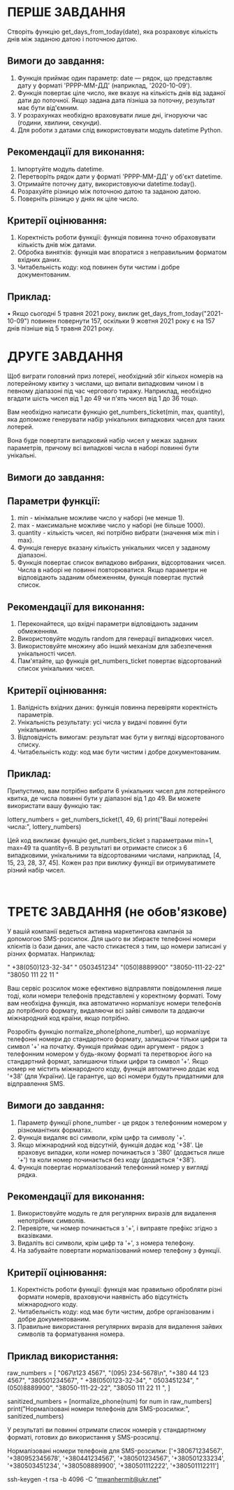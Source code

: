 
# ПЕРШЕ ЗАВДАННЯ

Створіть функцію get_days_from_today(date), яка розраховує кількість днів між заданою датою і поточною датою.

## Вимоги до завдання:

1.	Функція приймає один параметр: date — рядок, що представляє дату у форматі 'РРРР-ММ-ДД' (наприклад, '2020-10-09').
2.	Функція повертає ціле число, яке вказує на кількість днів від заданої дати до поточної. Якщо задана дата пізніша за поточну, результат має бути від'ємним.
3.	У розрахунках необхідно враховувати лише дні, ігноруючи час (години, хвилини, секунди).
4.	Для роботи з датами слід використовувати модуль datetime Python.

## Рекомендації для виконання:

1.	Імпортуйте модуль datetime.
2.	Перетворіть рядок дати у форматі 'РРРР-ММ-ДД' у об'єкт datetime.
3.	Отримайте поточну дату, використовуючи datetime.today().
4.	Розрахуйте різницю між поточною датою та заданою датою.
5.	Поверніть різницю у днях як ціле число.

## Критерії оцінювання:

1.	Коректність роботи функції: функція повинна точно обраховувати кількість днів між датами.
2.	Обробка винятків: функція має впоратися з неправильним форматом вхідних даних.
3.	Читабельність коду: код повинен бути чистим і добре документованим.

## Приклад:

•	Якщо сьогодні 5 травня 2021 року, виклик get_days_from_today("2021-10-09") повинен повернути 157, оскільки 9 жовтня 2021 року є на 157 днів пізніше від 5 травня 2021 року.
 
# ДРУГЕ ЗАВДАННЯ

Щоб виграти головний приз лотереї, необхідний збіг кількох номерів на лотерейному квитку з числами, що випали випадковим чином і в певному діапазоні під час чергового тиражу. Наприклад, необхідно вгадати шість чисел від 1 до 49 чи п'ять чисел від 1 до 36 тощо.

Вам необхідно написати функцію get_numbers_ticket(min, max, quantity), яка допоможе генерувати набір унікальних випадкових чисел для таких лотерей.

Вона буде повертати випадковий набір чисел у межах заданих параметрів, причому всі випадкові числа в наборі повинні бути унікальні.

## Вимоги до завдання:

## Параметри функції:

1.	min - мінімальне можливе число у наборі (не менше 1).
2.	max - максимальне можливе число у наборі (не більше 1000).
3.	quantity - кількість чисел, які потрібно вибрати (значення між min і max).
4.	Функція генерує вказану кількість унікальних чисел у заданому діапазоні.
5.	Функція повертає список випадково вибраних, відсортованих чисел. Числа в наборі не повинні повторюватися. Якщо параметри не відповідають заданим обмеженням, функція повертає пустий список.

## Рекомендації для виконання:

1.	Переконайтеся, що вхідні параметри відповідають заданим обмеженням.
2.	Використовуйте модуль random для генерації випадкових чисел.
3.	Використовуйте множину або інший механізм для забезпечення унікальності чисел.
4.	Пам'ятайте, що функція get_numbers_ticket повертає відсортований список унікальних чисел.

## Критерії оцінювання:

1.	Валідність вхідних даних: функція повинна перевіряти коректність параметрів.
2.	Унікальність результату: усі числа у видачі повинні бути унікальними.
3.	Відповідність вимогам: результат має бути у вигляді відсортованого списку.
4.	Читабельність коду: код має бути чистим і добре документованим.

## Приклад: 
Припустимо, вам потрібно вибрати 6 унікальних чисел для лотерейного квитка, де числа повинні бути у діапазоні від 1 до 49. Ви можете використати вашу функцію так:

lottery_numbers = get_numbers_ticket(1, 49, 6)
print("Ваші лотерейні числа:", lottery_numbers)

Цей код викликає функцію get_numbers_ticket з параметрами min=1, max=49 та quantity=6. В результаті ви отримаєте список з 6 випадковими, унікальними та відсортованими числами, наприклад, [4, 15, 23, 28, 37, 45]. Кожен раз при виклику функції ви отримуватимете різний набір чисел.

 
# ТРЕТЄ ЗАВДАННЯ (не обов'язкове)

У вашій компанії ведеться активна маркетингова кампанія за допомогою SMS-розсилок. Для цього ви збираєте телефонні номери клієнтів із бази даних, але часто стикаєтеся з тим, що номери записані у різних форматах. Наприклад:

"    +38(050)123-32-34"
"     0503451234"
"(050)8889900"
"38050-111-22-22"
"38050 111 22 11   "

Ваш сервіс розсилок може ефективно відправляти повідомлення лише тоді, коли номери телефонів представлені у коректному форматі. Тому вам необхідна функція, яка автоматично нормалізує номери телефонів до потрібного формату, видаляючи всі зайві символи та додаючи міжнародний код країни, якщо потрібно.

Розробіть функцію normalize_phone(phone_number), що нормалізує телефонні номери до стандартного формату, залишаючи тільки цифри та символ '+' на початку. Функція приймає один аргумент - рядок з телефонним номером у будь-якому форматі та перетворює його на стандартний формат, залишаючи тільки цифри та символ '+'. Якщо номер не містить міжнародного коду, функція автоматично додає код '+38' (для України). Це гарантує, що всі номери будуть придатними для відправлення SMS.

## Вимоги до завдання:

1.	Параметр функції phone_number - це рядок з телефонним номером у різноманітних форматах.
2.	Функція видаляє всі символи, крім цифр та символу '+'.
3.	Якщо міжнародний код відсутній, функція додає код '+38'. Це враховує випадки, коли номер починається з '380' (додається лише '+') та коли номер починається без коду (додається '+38').
4.	Функція повертає нормалізований телефонний номер у вигляді рядка.

## Рекомендації для виконання:

1.	Використовуйте модуль re для регулярних виразів для видалення непотрібних символів.
2.	Перевірте, чи номер починається з '+', і виправте префікс згідно з вказівками.
3.	Видаліть всі символи, крім цифр та '+', з номера телефону.
4.	На забувайте повертати нормалізований номер телефону з функції.

## Критерії оцінювання:

1.	Коректність роботи функції: функція має правильно обробляти різні формати номерів, враховуючи наявність або відсутність міжнародного коду.
2.	Читабельність коду: код має бути чистим, добре організованим і добре документованим.
3.	Правильне використання регулярних виразів для видалення зайвих символів та форматування номера.

## Приклад використання:

raw_numbers = [
    "067\\t123 4567",
    "(095) 234-5678\\n",
    "+380 44 123 4567",
    "380501234567",
    "    +38(050)123-32-34",
    "     0503451234",
    "(050)8889900",
    "38050-111-22-22",
    "38050 111 22 11   ",
]

sanitized_numbers = [normalize_phone(num) for num in raw_numbers]
print("Нормалізовані номери телефонів для SMS-розсилки:", sanitized_numbers)

У результаті ви повинні отримати список номерів у стандартному форматі, готових до використання у SMS-розсилці.

Нормалізовані номери телефонів для SMS-розсилки: ['+380671234567', '+380952345678', '+380441234567', '+380501234567', '+380501233234', '+380503451234', '+380508889900', '+380501112222', '+380501112211']

ssh-keygen -t rsa -b 4096 -C “mwanhermit@ukr.net”
